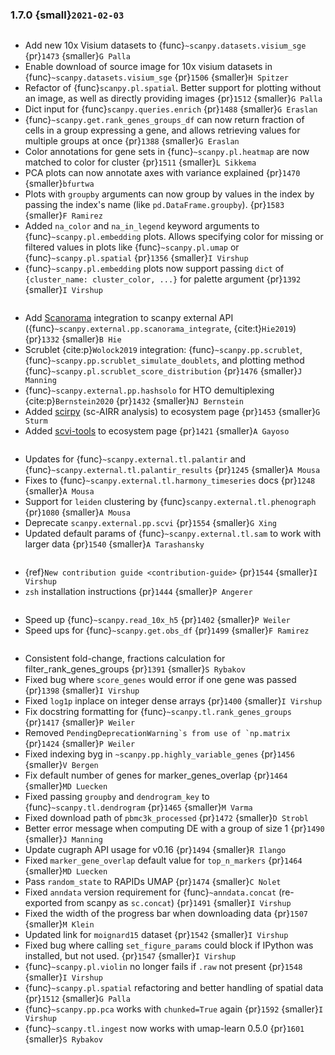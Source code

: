 ### 1.7.0 {small}`2021-02-03`

```{rubric} Features
```

- Add new 10x Visium datasets to {func}`~scanpy.datasets.visium_sge` {pr}`1473` {smaller}`G Palla`
- Enable download of source image for 10x visium datasets in {func}`~scanpy.datasets.visium_sge` {pr}`1506` {smaller}`H Spitzer`
- Refactor of {func}`scanpy.pl.spatial`. Better support for plotting without an image, as well as directly providing images {pr}`1512` {smaller}`G Palla`
- Dict input for {func}`scanpy.queries.enrich` {pr}`1488` {smaller}`G Eraslan`
- {func}`~scanpy.get.rank_genes_groups_df` can now return fraction of cells in a group expressing a gene, and allows retrieving values for multiple groups at once {pr}`1388` {smaller}`G Eraslan`
- Color annotations for gene sets in {func}`~scanpy.pl.heatmap` are now matched to color for cluster {pr}`1511` {smaller}`L Sikkema`
- PCA plots can now annotate axes with variance explained {pr}`1470` {smaller}`bfurtwa`
- Plots with `groupby` arguments can now group by values in the index by passing the index's name (like `pd.DataFrame.groupby`). {pr}`1583` {smaller}`F Ramirez`
- Added `na_color` and `na_in_legend` keyword arguments to {func}`~scanpy.pl.embedding` plots. Allows specifying color for missing or filtered values in plots like {func}`~scanpy.pl.umap` or {func}`~scanpy.pl.spatial` {pr}`1356` {smaller}`I Virshup`
- {func}`~scanpy.pl.embedding` plots now support passing `dict` of `{cluster_name: cluster_color, ...}` for palette argument  {pr}`1392` {smaller}`I Virshup`

```{rubric} External tools (new)
```

- Add [Scanorama](https://github.com/brianhie/scanorama) integration to scanpy external API ({func}`~scanpy.external.pp.scanorama_integrate`, {cite:t}`Hie2019`) {pr}`1332` {smaller}`B Hie`
- Scrublet {cite:p}`Wolock2019` integration: {func}`~scanpy.pp.scrublet`, {func}`~scanpy.pp.scrublet_simulate_doublets`, and plotting method {func}`~scanpy.pl.scrublet_score_distribution` {pr}`1476` {smaller}`J Manning`
- {func}`~scanpy.external.pp.hashsolo` for HTO demultiplexing {cite:p}`Bernstein2020` {pr}`1432` {smaller}`NJ Bernstein`
- Added [scirpy](https://github.com/icbi-lab/scirpy) (sc-AIRR analysis) to ecosystem page {pr}`1453` {smaller}`G Sturm`
- Added [scvi-tools](https://scvi-tools.org) to ecosystem page {pr}`1421` {smaller}`A Gayoso`

```{rubric} External tools (changes)
```

- Updates for {func}`~scanpy.external.tl.palantir` and {func}`~scanpy.external.tl.palantir_results` {pr}`1245` {smaller}`A Mousa`
- Fixes to {func}`~scanpy.external.tl.harmony_timeseries` docs {pr}`1248` {smaller}`A Mousa`
- Support for `leiden` clustering by {func}`scanpy.external.tl.phenograph` {pr}`1080` {smaller}`A Mousa`
- Deprecate `scanpy.external.pp.scvi` {pr}`1554` {smaller}`G Xing`
- Updated default params of {func}`~scanpy.external.tl.sam` to work with larger data {pr}`1540` {smaller}`A Tarashansky`

```{rubric} Documentation
```

- {ref}`New contribution guide <contribution-guide>` {pr}`1544` {smaller}`I Virshup`
- `zsh` installation instructions {pr}`1444` {smaller}`P Angerer`

```{rubric} Performance
```

- Speed up {func}`~scanpy.read_10x_h5` {pr}`1402` {smaller}`P Weiler`
- Speed ups for {func}`~scanpy.get.obs_df` {pr}`1499` {smaller}`F Ramirez`

```{rubric} Bugfixes
```

- Consistent fold-change, fractions calculation for filter_rank_genes_groups {pr}`1391` {smaller}`S Rybakov`
- Fixed bug where `score_genes` would error if one gene was passed {pr}`1398` {smaller}`I Virshup`
- Fixed `log1p` inplace on integer dense arrays {pr}`1400` {smaller}`I Virshup`
- Fix docstring formatting for {func}`~scanpy.tl.rank_genes_groups` {pr}`1417` {smaller}`P Weiler`
- Removed `` PendingDeprecationWarning`s from use of `np.matrix `` {pr}`1424` {smaller}`P Weiler`
- Fixed indexing byg in `~scanpy.pp.highly_variable_genes` {pr}`1456` {smaller}`V Bergen`
- Fix default number of genes for marker_genes_overlap {pr}`1464` {smaller}`MD Luecken`
- Fixed passing `groupby` and `dendrogram_key` to {func}`~scanpy.tl.dendrogram` {pr}`1465` {smaller}`M Varma`
- Fixed download path of `pbmc3k_processed` {pr}`1472` {smaller}`D Strobl`
- Better error message when computing DE with a group of size 1 {pr}`1490` {smaller}`J Manning`
- Update cugraph API usage for v0.16 {pr}`1494` {smaller}`R Ilango`
- Fixed `marker_gene_overlap` default value for `top_n_markers` {pr}`1464` {smaller}`MD Luecken`
- Pass `random_state` to RAPIDs UMAP {pr}`1474` {smaller}`C Nolet`
- Fixed `anndata` version requirement for {func}`~anndata.concat` (re-exported from scanpy as `sc.concat`) {pr}`1491` {smaller}`I Virshup`
- Fixed the width of the progress bar when downloading data {pr}`1507` {smaller}`M Klein`
- Updated link for `moignard15` dataset {pr}`1542` {smaller}`I Virshup`
- Fixed bug where calling `set_figure_params` could block if IPython was installed, but not used. {pr}`1547` {smaller}`I Virshup`
- {func}`~scanpy.pl.violin` no longer fails if `.raw` not present {pr}`1548` {smaller}`I Virshup`
- {func}`~scanpy.pl.spatial` refactoring and better handling of spatial data {pr}`1512` {smaller}`G Palla`
- {func}`~scanpy.pp.pca` works with `chunked=True` again {pr}`1592` {smaller}`I Virshup`
- {func}`~scanpy.tl.ingest` now works with umap-learn 0.5.0 {pr}`1601` {smaller}`S Rybakov`
